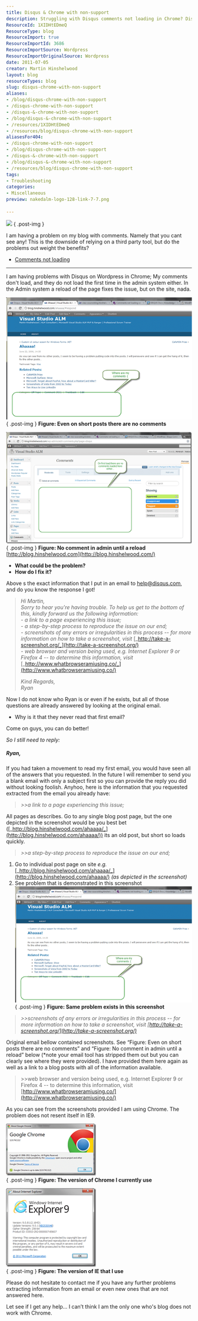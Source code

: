 ```yaml
---
title: Disqus & Chrome with non-support
description: Struggling with Disqus comments not loading in Chrome? Discover troubleshooting tips and share your experiences in this engaging blog post by Martin Hinshelwood.
ResourceId: 1XIDHtEDmeQ
ResourceType: blog
ResourceImport: true
ResourceImportId: 3686
ResourceImportSource: Wordpress
ResourceImportOriginalSource: Wordpress
date: 2011-07-05
creator: Martin Hinshelwood
layout: blog
resourceTypes: blog
slug: disqus-chrome-with-non-support
aliases:
- /blog/disqus-chrome-with-non-support
- /disqus-chrome-with-non-support
- /disqus-&-chrome-with-non-support
- /blog/disqus-&-chrome-with-non-support
- /resources/1XIDHtEDmeQ
- /resources/blog/disqus-chrome-with-non-support
aliasesFor404:
- /disqus-chrome-with-non-support
- /blog/disqus-chrome-with-non-support
- /disqus-&-chrome-with-non-support
- /blog/disqus-&-chrome-with-non-support
- /resources/blog/disqus-chrome-with-non-support
tags:
- Troubleshooting
categories:
- Miscellaneous
preview: nakedalm-logo-128-link-7-7.png

---
```

![](images/disqus-logo-3-3.png)
{ .post-img }

I am having a problem on my blog with comments. Namely that you cant see any! This is the downside of relying on a third party tool, but do the problems out weight the benefits?

- [Comments not loading](http://getsatisfaction.com/disqus/topics/comments_not_loading_on_wordpress)

---

I am having problems with Disqus on Wordpress in Chrome; My comments don't load, and they do not load the first time in the admin system either. In the Admin system a reload of the page fixes the issue, but on the site, nada.

[![image](images/image_thumb-4-4.png "image")](http://blog.hinshelwood.com/files/2011/07/image.png)  
{ .post-img }
**Figure: Even on short posts there are no comments**

[![image](images/image_thumb1-5-5.png "image")](http://blog.hinshelwood.com/files/2011/07/image1.png)  
{ .post-img }
**Figure: No comment in admin until a reload**  
[http://blog.hinshelwood.com](http://blog.hinshelwood.com/)

- **What could be the problem?**
- **How do I fix it?**

**_<RANT>_**

Above s the exact information that I put in an email to help@disqus.com,  and do you know the response I got!

> _Hi Martin,  
> Sorry to hear you're having trouble. To help us get to the bottom of this, kindly forward us the following information:  
> \- a link to a page experiencing this issue;  
> \- a step-by-step process to reproduce the issue on our end;  
> \- screenshots of any errors or irregularities in this process -- for more information on how to take a screenshot, visit_ [_http://take-a-screenshot.org/_](http://take-a-screenshot.org/)  
> _\- web browser and version being used, e.g. Internet Explorer 9 or Firefox 4 -- to determine this information, visit_ [_http://www.whatbrowseramiusing.co/_](http://www.whatbrowseramiusing.co/)
>
> _Kind Regards,  
> Ryan_

Now I do not know who Ryan is or even if he exists, but all of those questions are already answered by looking at the original email.

- Why is it that they never read that first email?

Come on guys, you can do better!

**_<RANT>_**

_So I still need to reply:_

_**<RESPONCE>**_

##### Ryan,

If you had taken a movement to read my first email, you would have seen all of the answers that you requested. In the future I will remember to send you a blank email with only a subject first so you can provide the reply you did without looking foolish. Anyhoo, here is the information that you requested extracted from the email you already have:

> _\>>a link to a page experiencing this issue;_

All pages as describes. Go to any single blog post page, but the one depicted in the screenshot would be you best bet ([_http://blog.hinshelwood.com/ahaaaa/_](http://blog.hinshelwood.com/ahaaaa/)) its an old post, but short so loads quickly.

> _\>>a step-by-step process to reproduce the issue on our end;_

1.  Go to individual post page on site
    _e.g._ [_http://blog.hinshelwood.com/ahaaaa/_](http://blog.hinshelwood.com/ahaaaa/) _(as depicted in the screenshot)_
2.  See problem that is demonstrated in this screenshot
    [![image](images/image_thumb2-6-6.png "image")](http://blog.hinshelwood.com/files/2011/07/image2.png)
    { .post-img }
    **Figure: Same problem exists in this screenshot**

> _\>>screenshots of any errors or irregularities in this process -- for more information on how to take a screenshot, visit [http://take-a-screenshot.org/](http://take-a-screenshot.org/)_

Original email bellow contained screenshots. See “Figure: Even on short posts there are no comments” and “Figure: No comment in admin until a reload” below (\*note your email tool has stripped them out but you can clearly see where they were provided). I have provided them here again as well as a link to a blog posts with all of the information available.

> \>>web browser and version being used, e.g. Internet Explorer 9 or Firefox 4 -- to determine this information, visit [http://www.whatbrowseramiusing.co/](http://www.whatbrowseramiusing.co/)

As you can see from the screenshots provided I am using Chrome. The problem does not resent itself in IE9.

[![clip_image001](images/clip_image001_thumb-1-1.png "clip_image001")](http://blog.hinshelwood.com/files/2011/07/clip_image001.png)  
{ .post-img }
**Figure: The version of Chrome I currently use**

[![clip_image002](images/clip_image002_thumb-2-2.png "clip_image002")](http://blog.hinshelwood.com/files/2011/07/clip_image002.png)  
{ .post-img }
**Figure: The version of IE that I use**

Please do not hesitate to contact me if you have any further problems extracting information from an email or even new ones that are not answered here.

**<RESPONCE>**

Let see if I get any help… I can’t think I am the only one who's blog does not work with Chrome.
